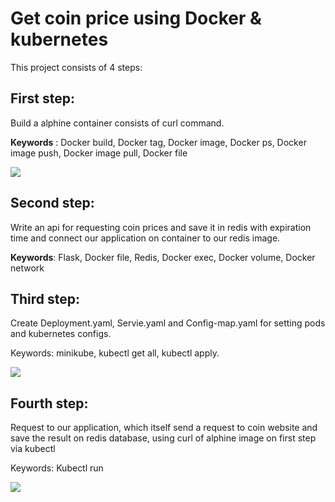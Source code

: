 # Get coin price using Docker & kubernetes

This project consists of 4 steps:

## First step:

Build a alphine container consists of curl command.

**Keywords** : Docker build, Docker tag, Docker image, Docker ps, Docker image push, Docker image pull, Docker file

![](/Users/rojina/Desktop/term7/cloud%20computing/CloudComputing/coinprice-dockerVsKuber/pictures/1.png)

## Second step:

Write an api for requesting coin prices and save it in redis with expiration time and connect our application on container to our redis image.

**Keywords**: Flask, Docker file, Redis, Docker exec, Docker volume, Docker network

## Third step:

Create Deployment.yaml, Servie.yaml and Config-map.yaml for setting pods and kubernetes configs.

Keywords: minikube, kubectl get all, kubectl apply.

![](/Users/rojina/Desktop/term7/cloud%20computing/CloudComputing/coinprice-dockerVsKuber/pictures/3.png)

## Fourth step:

Request to our application, which itself send a request to coin website and save the result on redis database, using curl of alphine image on first step via kubectl

Keywords: Kubectl run

![](/Users/rojina/Desktop/term7/cloud%20computing/CloudComputing/coinprice-dockerVsKuber/pictures/4.png)
